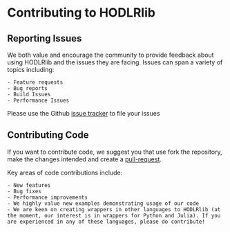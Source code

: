 # Contributing to HODLRlib

## Reporting Issues

We both value and encourage the community to provide feedback about using HODLRlib and the issues they are facing. Issues can span a variety of topics including:

    - Feature requests
    - Bug reports
    - Build Issues
    - Performance Issues

Please use the Github [issue tracker](https://github.com/sivaramambikasaran/HODLR/issues) to file your issues

## Contributing Code

If you want to contribute code, we suggest you that use fork the repository, make the changes intended and create a [pull-request](https://github.com/sivaramambikasaran/HODLR/pulls).

Key areas of code contributions include:

    - New features
    - Bug fixes
    - Performance improvements
    - We highly value new examples demonstrating usage of our code
    - We are keen on creating wrappers in other languages to HODLRlib (at the moment, our interest is in wrappers for Python and Julia). If you are experienced in any of these languages, please do contribute!
